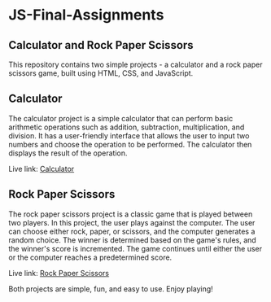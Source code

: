 # JS-Final-Assignments


## Calculator and Rock Paper Scissors

This repository contains two simple projects - a calculator and a rock paper scissors game, built using HTML, CSS, and JavaScript.

## Calculator

The calculator project is a simple calculator that can perform basic arithmetic operations such as addition, subtraction, multiplication, and division. It has a user-friendly interface that allows the user to input two numbers and choose the operation to be performed. The calculator then displays the result of the operation.

Live link: [Calculator](https://anonymouszma.github.io/JS-Final-Assignments/calculator)

## Rock Paper Scissors

The rock paper scissors project is a classic game that is played between two players. In this project, the user plays against the computer. The user can choose either rock, paper, or scissors, and the computer generates a random choice. The winner is determined based on the game's rules, and the winner's score is incremented. The game continues until either the user or the computer reaches a predetermined score.

Live link: [Rock Paper Scissors](https://anonymouszma.github.io/JS-Final-Assignments/rock-paper-scissors/)

Both projects are simple, fun, and easy to use. Enjoy playing!

